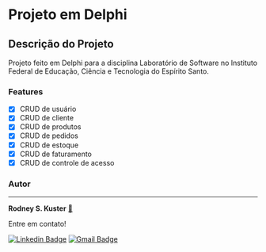 # Projeto em Delphi

## Descrição do Projeto
<p>Projeto feito em Delphi para a disciplina Laboratório de Software no Instituto Federal de Educação, Ciência e Tecnologia do Espírito Santo.</p>

### Features

- [x] CRUD de usuário
- [x] CRUD de cliente
- [x] CRUD de produtos
- [x] CRUD de pedidos
- [x] CRUD de estoque
- [x] CRUD de faturamento
- [x] CRUD de controle de acesso

### Autor
---

<a><b>Rodney S. Kuster</b></a> <a href="https://blog.rocketseat.com.br/author/thiago//" title="Rocketseat">🚀</a>

Entre em contato!

[![Linkedin Badge](https://img.shields.io/badge/-Rodney-blue?style=flat-square&logo=Linkedin&logoColor=white&link=https://www.linkedin.com/in/rodney-schultz-kuster/)](https://www.linkedin.com/in/rodney-schultz-kuster/) 
[![Gmail Badge](https://img.shields.io/badge/-rodneysk25@gmail.com-c14438?style=flat-square&logo=Gmail&logoColor=white&link=mailto:rodneysk25@gmail.com)](mailto:rodneysk25@gmail.com)
